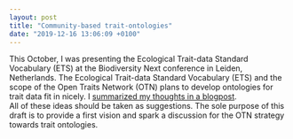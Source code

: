 ```yaml
---
layout: post
title: "Community-based trait-ontologies"
date: "2019-12-16 13:06:09 +0100"
---
```


This October, I was presenting the Ecological Trait-data Standard Vocabulary (ETS) at the Biodiversity Next conference in Leiden, Netherlands. The Ecological Trait-data Standard Vocabulary (ETS) and the scope of the Open Traits Network (OTN) plans to develop ontologies for trait data fit in nicely. I [summarized my thoughts in a blogpost](blog/2019/traitontologies/).  
All of these ideas should be taken as suggestions. The sole purpose of this draft is to provide a first  vision  and spark a discussion for the OTN strategy towards trait ontologies.
